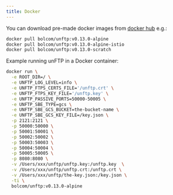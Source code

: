 ```yaml
---
title: Docker
---
```


You can download pre-made docker images from [docker hub](https://hub.docker.com/r/bolcom/unftp/tags) e.g.:

```sh
docker pull bolcom/unftp:v0.13.0-alpine
docker pull bolcom/unftp:v0.13.0-alpine-istio
docker pull bolcom/unftp:v0.13.0-scratch
```

Example running unFTP in a Docker container:

```sh
docker run \
  -e ROOT_DIR=/ \
  -e UNFTP_LOG_LEVEL=info \
  -e UNFTP_FTPS_CERTS_FILE='/unftp.crt' \
  -e UNFTP_FTPS_KEY_FILE='/unftp.key' \
  -e UNFTP_PASSIVE_PORTS=50000-50005 \
  -e UNFTP_SBE_TYPE=gcs \
  -e UNFTP_SBE_GCS_BUCKET=the-bucket-name \
  -e UNFTP_SBE_GCS_KEY_FILE=/key.json \
  -p 2121:2121 \
  -p 50000:50000 \
  -p 50001:50001 \
  -p 50002:50002 \
  -p 50003:50003 \
  -p 50004:50004 \
  -p 50005:50005 \
  -p 8080:8080 \
  -v /Users/xxx/unftp/unftp.key:/unftp.key  \
  -v /Users/xxx/unftp/unftp.crt:/unftp.crt \
  -v /Users/xxx/unftp/the-key.json:/key.json \
  -ti \
  bolcom/unftp:v0.13.0-alpine
```

